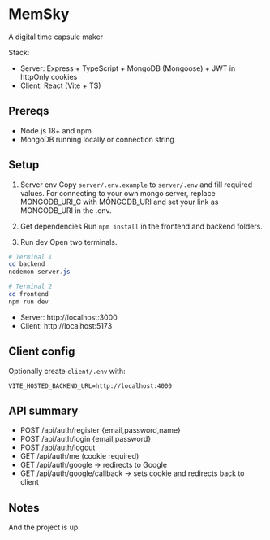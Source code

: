 # MemSky

A digital time capsule maker

Stack:
- Server: Express + TypeScript + MongoDB (Mongoose) + JWT in httpOnly cookies
- Client: React (Vite + TS)

## Prereqs

- Node.js 18+ and npm
- MongoDB running locally or connection string

## Setup

1. Server env
   Copy `server/.env.example` to `server/.env` and fill required values. 
   For connecting to your own mongo server, replace MONGODB_URI_C with MONGODB_URI and set your link as MONGODB_URI in the .env.
   
2. Get dependencies
     Run `npm install` in the frontend and backend folders.


3. Run dev
   Open two terminals.

```powershell
# Terminal 1
cd backend
nodemon server.js

# Terminal 2
cd frontend
npm run dev
```

- Server: http://localhost:3000
- Client: http://localhost:5173

## Client config

Optionally create `client/.env` with:

```
VITE_HOSTED_BACKEND_URL=http://localhost:4000
```

## API summary

- POST /api/auth/register {email,password,name}
- POST /api/auth/login {email,password}
- POST /api/auth/logout
- GET /api/auth/me (cookie required)
- GET /api/auth/google -> redirects to Google
- GET /api/auth/google/callback -> sets cookie and redirects back to client

## Notes

And the project is up. 

